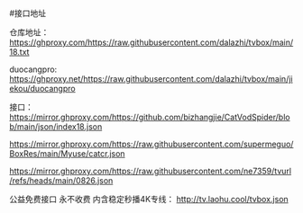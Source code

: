 #接口地址

仓库地址：https://ghproxy.com/https://raw.githubusercontent.com/dalazhi/tvbox/main/18.txt

duocangpro:
https://ghproxy.net/https://raw.githubusercontent.com/dalazhi/tvbox/main/jiekou/duocangpro


接口：
https://mirror.ghproxy.com/https://github.com/bizhangjie/CatVodSpider/blob/main/json/index18.json

https://mirror.ghproxy.com/https://raw.githubusercontent.com/supermeguo/BoxRes/main/Myuse/catcr.json

https://mirror.ghproxy.com/https://raw.githubusercontent.com/ne7359/tvurl/refs/heads/main/0826.json

公益免费接口 永不收费 内含稳定秒播4K专线：
http://tv.laohu.cool/tvbox.json

